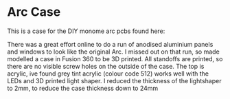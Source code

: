 # Arc Case
This is a case for the DIY monome arc pcbs found here:

There was a great effort online to do a run of anodised aluminium panels and windows to look like the original Arc. I missed out on that run, so made modelled a case in Fusion 360 to be 3D printed. All standoffs are printed, so there are no visible screw holes on the outside of the case. The top is acrylic, ive found grey tint acrylic (colour code 512) works well with the LEDs and 3D printed light shaper. I reduced the thickness of the lightshaper to 2mm, to reduce the case thickness down to 24mm


